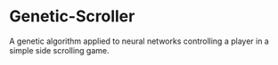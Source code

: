 # Genetic-Scroller
A genetic algorithm applied to neural networks controlling a player in a simple side scrolling game.
